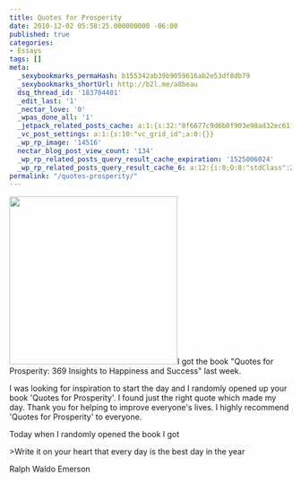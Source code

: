 ```yaml
---
title: Quotes for Prosperity
date: 2010-12-02 05:58:25.000000000 -06:00
published: true
categories:
- Essays
tags: []
meta:
  _sexybookmarks_permaHash: b155342ab39b9059616ab2e53df8db79
  _sexybookmarks_shortUrl: http://b2l.me/a8beau
  dsq_thread_id: '183704401'
  _edit_last: '1'
  _nectar_love: '0'
  _wpas_done_all: '1'
  _jetpack_related_posts_cache: a:1:{s:32:"8f6677c9d6b0f903e98ad32ec61f8deb";a:2:{s:7:"expires";i:1446368504;s:7:"payload";a:3:{i:0;a:1:{s:2:"id";i:83;}i:1;a:1:{s:2:"id";i:343;}i:2;a:1:{s:2:"id";i:1160;}}}}
  _vc_post_settings: a:1:{s:10:"vc_grid_id";a:0:{}}
  _wp_rp_image: '14516'
  nectar_blog_post_view_count: '134'
  _wp_rp_related_posts_query_result_cache_expiration: '1525006024'
  _wp_rp_related_posts_query_result_cache_6: a:12:{i:0;O:8:"stdClass":2:{s:7:"post_id";s:3:"396";s:5:"score";s:17:"29.64142963930798";}i:1;O:8:"stdClass":2:{s:7:"post_id";s:4:"4550";s:5:"score";s:18:"19.033644254136536";}i:2;O:8:"stdClass":2:{s:7:"post_id";s:4:"4201";s:5:"score";s:17:"18.69953608480462";}i:3;O:8:"stdClass":2:{s:7:"post_id";s:4:"3470";s:5:"score";s:17:"18.66707141082979";}i:4;O:8:"stdClass":2:{s:7:"post_id";s:3:"438";s:5:"score";s:18:"17.950249913311154";}i:5;O:8:"stdClass":2:{s:7:"post_id";s:4:"1289";s:5:"score";s:18:"17.783405906238194";}i:6;O:8:"stdClass":2:{s:7:"post_id";s:3:"427";s:5:"score";s:18:"17.681442079347537";}i:7;O:8:"stdClass":2:{s:7:"post_id";s:3:"700";s:5:"score";s:18:"17.237761067713446";}i:8;O:8:"stdClass":2:{s:7:"post_id";s:3:"626";s:5:"score";s:18:"17.211959490132113";}i:9;O:8:"stdClass":2:{s:7:"post_id";s:4:"2365";s:5:"score";s:18:"16.937557247038104";}i:10;O:8:"stdClass":2:{s:7:"post_id";s:4:"1642";s:5:"score";s:18:"16.575862433673358";}i:11;O:8:"stdClass":2:{s:7:"post_id";s:4:"2330";s:5:"score";s:18:"16.455233133421086";}}
permalink: "/quotes-prosperity/"
---
```

<p><a href="http://www.amazon.com/gp/product/0646492799?ie=UTF8&amp;tag=abundaunlimi-20&amp;linkCode=as2&amp;camp=1789&amp;creative=390957&amp;creativeASIN=0646492799" rel="nofollow"><img class="alignright" title="Quotes For Prosperity" src="http://ecx.images-amazon.com/images/I/61xDi3u%2BjzL._SL500_AA300_.jpg" alt="" width="300" height="300" / rel="nofollow"/></a>I got the book "Quotes for Prosperity: 369 Insights to Happiness and Success" last week.</p>
<p>I was looking for inspiration to start the day and I randomly opened up your book 'Quotes for Prosperity'. I found just the right quote which made my day. Thank you for helping to improve everyone's lives. I highly recommend 'Quotes for Prosperity' to everyone.</p>
<p>Today when I randomly opened the book I got</p>
>Write it on your heart that every day is the best day in the year</p>
<p>Ralph Waldo Emerson</p></blockquote>
